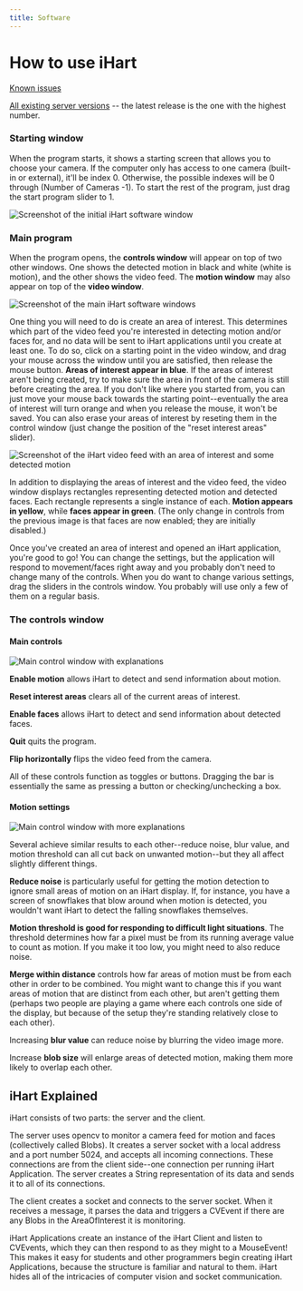```yaml
---
title: Software
---
```


# How to use iHart

[Known issues](/software/issues)

[All existing server versions](https://github.com/ihart-mhc/ihart/releases) -- the latest release is the one with the highest number.

### Starting window 

When the program starts, it shows a starting screen that allows you to choose your camera.
 If the computer only has access to one camera (built-in or external), it\'ll be index 0.
  Otherwise, the possible indexes will be 0 through (Number of Cameras -1). 
  To start the rest of the program, just drag the start program slider to 1.
  
  ![Screenshot of the initial iHart software window](img/cvServer-start.png)

### Main program
When the program opens, the **controls window** will appear on top of two other windows. 
One shows the detected motion in black and white (white is motion), and the other shows the video feed. 
The **motion window** may also appear on top of the **video window**. 

![Screenshot of the main iHart software windows](img/cvServer-main.png)

One thing you will need to do is create an area of interest. 
This determines which part of the video feed you\'re interested in detecting motion and/or faces for, 
and no data will be sent to iHart applications until you create at least one. 
To do so, click on a starting point in the video window, and drag your mouse across the window until you are satisfied, then release the mouse button.
**Areas of interest appear in blue**. 
If the areas of interest aren\'t being created, try to make sure the area in front of the camera is still before creating the area.
If you don\'t like where you started from, you can just move your mouse back towards the starting point\--eventually
 the area of interest will turn orange and when you release the mouse, it won\'t be saved. 
You can also erase your areas of interest by reseting them in the control window (just change the position of the \"reset interest areas\" slider).

![Screenshot of the iHart video feed with an area of interest and some detected motion](img/video-interest-motion.png)

In addition to displaying the areas of interest and the video feed, 
the video window displays rectangles representing detected motion and detected faces. 
Each rectangle represents a single instance of each. **Motion appears in yellow**, while **faces appear in green**.
(The only change in controls from the previous image is that faces are now enabled; they are initially disabled.)

Once you\'ve created an area of interest and opened an iHart application, you\'re good to go! 
You can change the settings, but the application will respond to movement/faces right away
and you probably don\'t need to change many of the controls. 
When you do want to change various settings, drag the sliders in the controls window. 
You probably will use only a few of them on a regular basis.

### The controls window

#### Main controls

![Main control window with explanations](img/control-window-main.png)

**Enable motion** allows iHart to detect and send information about motion. 

**Reset interest areas** clears all of the current areas of interest.

**Enable faces** allows iHart to detect and send information about detected faces.

**Quit** quits the program.

**Flip horizontally** flips the video feed from the camera. 

All of these controls function as toggles or buttons. 
Dragging the bar is essentially the same as pressing a button or checking/unchecking a box. 

#### Motion settings

![Main control window with more explanations](img/control-window-motion.png)

Several achieve similar results to each other\--reduce noise, blur value, and motion threshold can all cut back on unwanted motion\--but they all affect slightly different things. 

**Reduce noise** is particularly useful for getting the motion detection to ignore small areas of motion on an iHart display.
 If, for instance, you have a screen of snowflakes that blow around when motion is detected, 
 you wouldn't want iHart to detect the falling snowflakes themselves.  

**Motion threshold is good for responding to difficult light situations**. 
The threshold determines how far a pixel must be from its running average value to count as motion. 
If you make it too low, you might need to also reduce noise.  

**Merge within distance** controls how far areas of motion must be from each other in order to be combined. 
You might want to change this if you want areas of motion that are distinct from each other, 
but aren\'t getting them (perhaps two people are playing a game where each controls one side of the display, 
but because of the setup they\'re standing relatively close to each other). 

Increasing **blur value** can reduce noise by blurring the video image more. 

Increase **blob size** will enlarge areas of detected motion, making them more likely to overlap each other.

## iHart Explained
iHart consists of two parts: the server and the client. 
 
The server uses opencv to monitor a camera feed for motion and faces (collectively called Blobs).
 It creates a server socket with a local address and a port number 5024, and accepts all incoming connections.
  These connections are from the client side--one connection per running iHart Application.
   The server creates a String representation of its data and sends it to all of its connections. 

The client creates a socket and connects to the server socket.
 When it receives a message, it parses the data and triggers a CVEvent if there are any Blobs in the AreaOfInterest it is monitoring. 

iHart Applications create an instance of the iHart Client and listen to CVEvents,
 which they can then respond to as they might to a MouseEvent!
  This makes it easy for students and other programmers begin creating iHart Applications, 
  because the structure is familiar and natural to them. 
  iHart hides all of the intricacies of computer vision and socket communication. 
